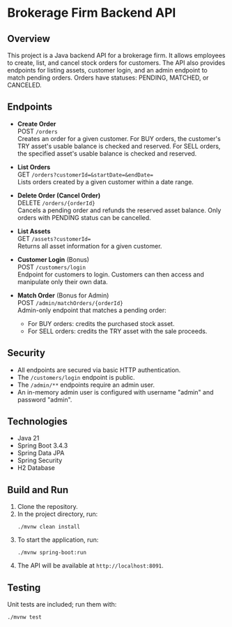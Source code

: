 # Brokerage Firm Backend API

## Overview
This project is a Java backend API for a brokerage firm. It allows employees to create, list, and cancel stock orders for customers. The API also provides endpoints for listing assets, customer login, and an admin endpoint to match pending orders. Orders have statuses: PENDING, MATCHED, or CANCELED.

## Endpoints

- **Create Order**  
  POST `/orders`  
  Creates an order for a given customer. For BUY orders, the customer's TRY asset's usable balance is checked and reserved. For SELL orders, the specified asset's usable balance is checked and reserved.

- **List Orders**  
  GET `/orders?customerId=&startDate=&endDate=`  
  Lists orders created by a given customer within a date range.

- **Delete Order (Cancel Order)**  
  DELETE `/orders/{orderId}`  
  Cancels a pending order and refunds the reserved asset balance. Only orders with PENDING status can be cancelled.

- **List Assets**  
  GET `/assets?customerId=`  
  Returns all asset information for a given customer.

- **Customer Login** (Bonus)  
  POST `/customers/login`  
  Endpoint for customers to login. Customers can then access and manipulate only their own data.

- **Match Order** (Bonus for Admin)  
  POST `/admin/matchOrders/{orderId}`  
  Admin-only endpoint that matches a pending order:
    - For BUY orders: credits the purchased stock asset.
    - For SELL orders: credits the TRY asset with the sale proceeds.

## Security
- All endpoints are secured via basic HTTP authentication.
- The `/customers/login` endpoint is public.
- The `/admin/**` endpoints require an admin user.
- An in-memory admin user is configured with username "admin" and password "admin".

## Technologies
- Java 21
- Spring Boot 3.4.3
- Spring Data JPA
- Spring Security
- H2 Database

## Build and Run
1. Clone the repository.
2. In the project directory, run:
   ```
   ./mvnw clean install
   ```
3. To start the application, run:
   ```
   ./mvnw spring-boot:run
   ```
4. The API will be available at `http://localhost:8091`.

## Testing
Unit tests are included; run them with:
```
./mvnw test
```